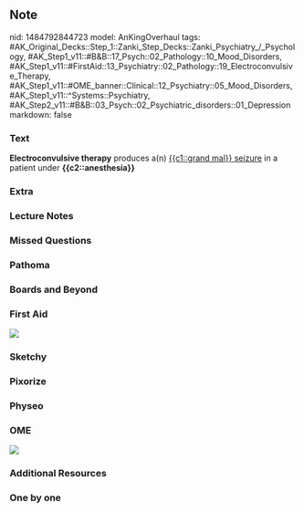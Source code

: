 ## Note
nid: 1484792844723
model: AnKingOverhaul
tags: #AK_Original_Decks::Step_1::Zanki_Step_Decks::Zanki_Psychiatry_/_Psychology, #AK_Step1_v11::#B&B::17_Psych::02_Pathology::10_Mood_Disorders, #AK_Step1_v11::#FirstAid::13_Psychiatry::02_Pathology::19_Electroconvulsive_Therapy, #AK_Step1_v11::#OME_banner::Clinical::12_Psychiatry::05_Mood_Disorders, #AK_Step1_v11::^Systems::Psychiatry, #AK_Step2_v11::#B&B::03_Psych::02_Psychiatric_disorders::01_Depression
markdown: false

### Text
<div>
  <b>Electroconvulsive therapy</b> produces a(n) <u>{{c1::grand
  mal}} seizure</u> in a patient under <b>{{c2::anesthesia}}</b>
</div>

### Extra


### Lecture Notes


### Missed Questions


### Pathoma


### Boards and Beyond


### First Aid
<img src="tmp2nt22W.png">

### Sketchy


### Pixorize


### Physeo


### OME
<div class="ome-widget">
  <a href=
  "https://onlinemeded.org/spa/psychiatry/mood-disorders/acquire?ref=anki">
  <img src="_OME_AnkiFlashcards_Lesson_5.png"></a>
</div>

### Additional Resources


### One by one

